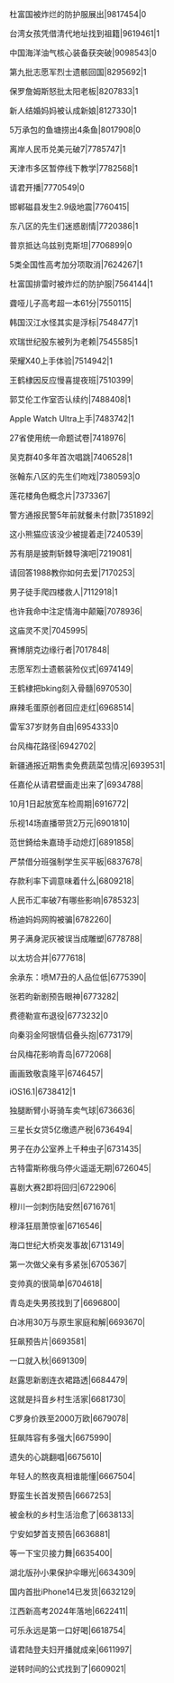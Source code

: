 杜富国被炸烂的防护服展出|9817454|0

台湾女孩凭借清代地址找到祖籍|9619461|1

中国海洋油气核心装备获突破|9098543|0

第九批志愿军烈士遗骸回国|8295692|1

保罗詹姆斯怒批太阳老板|8207833|1

新人结婚妈妈被认成新娘|8127330|1

5万承包的鱼塘捞出4条鱼|8017908|0

离岸人民币兑美元破7|7785747|1

天津市多区暂停线下教学|7782568|1

请君开播|7770549|0

邯郸磁县发生2.9级地震|7760415|

东八区的先生们迷惑剧情|7720386|1

普京抵达乌兹别克斯坦|7706899|0

5类全国性高考加分项取消|7624267|1

杜富国排雷时被炸烂的防护服|7564144|1

聋哑儿子高考超一本61分|7550115|

韩国汉江水怪其实是浮标|7548477|1

欢瑞世纪股东被列为老赖|7545585|1

荣耀X40上手体验|7514942|1

王鹤棣因反应慢喜提夜班|7510399|

郭艾伦工作室否认续约|7488408|1

Apple Watch Ultra上手|7483742|1

27省使用统一命题试卷|7418976|

吴克群40多年首次唱跳|7406528|1

张翰东八区的先生们吻戏|7380593|0

莲花楼角色概念片|7373367|

警方通报民警5年前就餐未付款|7351892|

这小熊猫应该没少被提着走|7240539|

苏有朋是披荆斩棘导演吧|7219081|

请回答1988教你如何去爱|7170253|

男子徒手爬四楼救人|7112918|1

也许我命中注定情海中颠簸|7078936|

这庙灵不灵|7045995|

赛博朋克边缘行者|7017848|

志愿军烈士遗骸装殓仪式|6974149|

王鹤棣把bking刻入骨髓|6970530|

麻辣毛蛋原创者回应走红|6968514|

雷军37岁财务自由|6954333|0

台风梅花路径|6942702|

新疆通报近期售卖免费蔬菜包情况|6939531|

任嘉伦从请君壁画走出来了|6934788|

10月1日起放宽车检周期|6916772|

乐视14场直播带货2万元|6901810|

范世錡给朱嘉琦手动熄灯|6891858|

严禁借分班强制学生买平板|6837678|

存款利率下调意味着什么|6809218|

人民币汇率破7有哪些影响|6785323|

杨迪妈妈网购被骗|6782260|

男子满身泥灰被误当成雕塑|6778788|

以太坊合并|6777618|

余承东：喷M7丑的人品位低|6775390|

张若昀新剧预告眼神|6773282|

费德勒宣布退役|6773232|0

向秦羽金阿银情侣叠头抱|6773179|

台风梅花影响青岛|6772068|

画画致敬袁隆平|6746457|

iOS16.1|6738412|1

独腿断臂小哥骑车卖气球|6736636|

三星长女贷5亿缴遗产税|6736494|

男子在办公室养上千种虫子|6731435|

古特雷斯称俄乌停火遥遥无期|6726045|

喜剧大赛2即将回归|6722906|

穆川一剑刺伤陆安然|6716761|

穆泽狂扇萧惊雀|6716546|

海口世纪大桥突发事故|6713149|

第一次做父亲有多紧张|6705367|

变帅真的很简单|6704618|

青岛走失男孩找到了|6696800|

白冰用30万与原生家庭和解|6693670|

狂飙预告片|6693581|

一口就入秋|6691309|

赵露思新剧连衣裙路透|6684479|

这就是抖音乡村生活家|6681730|

C罗身价跌至2000万欧|6679078|

狂飙阵容有多强大|6675990|

遗失的心跳翻唱|6675610|

年轻人的熬夜真相谁能懂|6667504|

野蛮生长首发预告|6667253|

被金秋的乡村生活治愈了|6638133|

宁安如梦首支预告|6636881|

等一下宝贝接力舞|6635400|

湖北版孙小果保护伞曝光|6634309|

国内首批iPhone14已发货|6632129|

江西新高考2024年落地|6622411|

可乐永远是第一口好喝|6618754|

请君陆登夫妇开播就成亲|6611997|

逆转时间的公式找到了|6609021|

